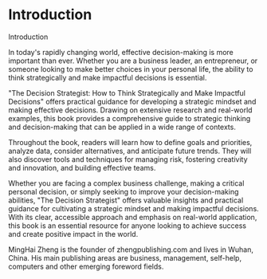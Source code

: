 # Introduction

Introduction

In today's rapidly changing world, effective decision-making is more important than ever. Whether you are a business leader, an entrepreneur, or someone looking to make better choices in your personal life, the ability to think strategically and make impactful decisions is essential.

"The Decision Strategist: How to Think Strategically and Make Impactful Decisions" offers practical guidance for developing a strategic mindset and making effective decisions. Drawing on extensive research and real-world examples, this book provides a comprehensive guide to strategic thinking and decision-making that can be applied in a wide range of contexts.

Throughout the book, readers will learn how to define goals and priorities, analyze data, consider alternatives, and anticipate future trends. They will also discover tools and techniques for managing risk, fostering creativity and innovation, and building effective teams.

Whether you are facing a complex business challenge, making a critical personal decision, or simply seeking to improve your decision-making abilities, "The Decision Strategist" offers valuable insights and practical guidance for cultivating a strategic mindset and making impactful decisions. With its clear, accessible approach and emphasis on real-world application, this book is an essential resource for anyone looking to achieve success and create positive impact in the world.


MingHai Zheng is the founder of zhengpublishing.com and lives in Wuhan, China. His main publishing areas are business, management, self-help, computers and other emerging foreword fields.
